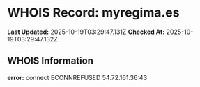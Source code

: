 # WHOIS Record: myregima.es

**Last Updated:** 2025-10-19T03:29:47.131Z
**Checked At:** 2025-10-19T03:29:47.132Z

## WHOIS Information

**error:** connect ECONNREFUSED 54.72.161.36:43

